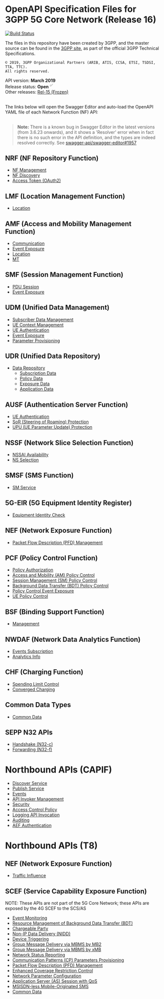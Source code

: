 # OpenAPI Specification Files for 3GPP 5G Core Network (Release 16)

[![Build Status](https://travis-ci.org/jdegre/5GC_APIs.svg?branch=master)](https://travis-ci.org/jdegre/5GC_APIs)

The files in this repository have been created by 3GPP, and the master source can be found in the [3GPP site](http://www.3gpp.org/DynaReport/29-series.htm), as part of the official 3GPP Technical Specifications.
```
© 2019, 3GPP Organizational Partners (ARIB, ATIS, CCSA, ETSI, TSDSI, TTA, TTC).
All rights reserved.
```
API version: **March 2019**<br/>
Release status: **Open** <sup>&#x2705;</sup><br/>
Other releases: [Rel-15 (Frozen)](https://github.com/jdegre/5GC_APIs/tree/Rel-15)
<br/>
<br/>

The links below will open the Swagger Editor and auto-load the OpenAPI YAML file of each Network Function (NF) API:
<br/><br/>

>**Note:**
There is a known bug in Swagger Editor in the latest versions (from 3.6.23 onwards), and it shows a 'Resolver' error when in fact there is no such error in the API definition, and the types are indeed resolved correctly. See [swagger-api/swagger-editor#1957](https://github.com/swagger-api/swagger-editor/issues/1957)

## NRF (NF Repository Function)
* [NF Management](https://editor.swagger.io/?url=https://raw.githubusercontent.com/jdegre/5GC_APIs/master/TS29510_Nnrf_NFManagement.yaml)
* [NF Discovery](https://editor.swagger.io/?url=https://raw.githubusercontent.com/jdegre/5GC_APIs/master/TS29510_Nnrf_NFDiscovery.yaml)
* [Access Token (OAuth2)](https://editor.swagger.io/?url=https://raw.githubusercontent.com/jdegre/5GC_APIs/master/TS29510_Nnrf_AccessToken.yaml)
## LMF (Location Management Function)
* [Location](https://editor.swagger.io/?url=https://raw.githubusercontent.com/jdegre/5GC_APIs/master/TS29572_Nlmf_Location.yaml)
## AMF (Access and Mobility Management Function)
* [Communication](https://editor.swagger.io/?url=https://raw.githubusercontent.com/jdegre/5GC_APIs/master/TS29518_Namf_Communication.yaml)
* [Event Exposure](https://editor.swagger.io/?url=https://raw.githubusercontent.com/jdegre/5GC_APIs/master/TS29518_Namf_EventExposure.yaml)
* [Location](https://editor.swagger.io/?url=https://raw.githubusercontent.com/jdegre/5GC_APIs/master/TS29518_Namf_Location.yaml)
* [MT](https://editor.swagger.io/?url=https://raw.githubusercontent.com/jdegre/5GC_APIs/master/TS29518_Namf_MT.yaml)
## SMF (Session Management Function)
* [PDU Session](https://editor.swagger.io/?url=https://raw.githubusercontent.com/jdegre/5GC_APIs/master/TS29502_Nsmf_PDUSession.yaml)
* [Event Exposure](https://editor.swagger.io/?url=https://raw.githubusercontent.com/jdegre/5GC_APIs/master/TS29508_Nsmf_EventExposure.yaml)
## UDM (Unified Data Management)
* [Subscriber Data Management](https://editor.swagger.io/?url=https://raw.githubusercontent.com/jdegre/5GC_APIs/master/TS29503_Nudm_SDM.yaml)
* [UE Context Management](https://editor.swagger.io/?url=https://raw.githubusercontent.com/jdegre/5GC_APIs/master/TS29503_Nudm_UECM.yaml)
* [UE Authentication](https://editor.swagger.io/?url=https://raw.githubusercontent.com/jdegre/5GC_APIs/master/TS29503_Nudm_UEAU.yaml)
* [Event Exposure](https://editor.swagger.io/?url=https://raw.githubusercontent.com/jdegre/5GC_APIs/master/TS29503_Nudm_EE.yaml)
* [Parameter Provisioning](https://editor.swagger.io/?url=https://raw.githubusercontent.com/jdegre/5GC_APIs/master/TS29503_Nudm_PP.yaml)
## UDR (Unified Data Repository)
* [Data Repository](https://editor.swagger.io/?url=https://raw.githubusercontent.com/jdegre/5GC_APIs/master/TS29504_Nudr_DataRepository.yaml)
  * [Subscription Data](https://editor.swagger.io/?url=https://raw.githubusercontent.com/jdegre/5GC_APIs/master/TS29505_Subscription_Data.yaml)
  * [Policy Data](https://editor.swagger.io/?url=https://raw.githubusercontent.com/jdegre/5GC_APIs/master/TS29519_Policy_Data.yaml)
  * [Exposure Data](https://editor.swagger.io/?url=https://raw.githubusercontent.com/jdegre/5GC_APIs/master/TS29519_Exposure_Data.yaml)
  * [Application Data](https://editor.swagger.io/?url=https://raw.githubusercontent.com/jdegre/5GC_APIs/master/TS29519_Application_Data.yaml)
## AUSF (Authentication Server Function)
* [UE Authentication](https://editor.swagger.io/?url=https://raw.githubusercontent.com/jdegre/5GC_APIs/master/TS29509_Nausf_UEAuthentication.yaml)
* [SoR (Steering of Roaming) Protection](https://editor.swagger.io/?url=https://raw.githubusercontent.com/jdegre/5GC_APIs/master/TS29509_Nausf_SoRProtection.yaml)
* [UPU (UE Parameter Update) Protection](https://editor.swagger.io/?url=https://raw.githubusercontent.com/jdegre/5GC_APIs/master/TS29509_Nausf_UPUProtection.yaml)
## NSSF (Network Slice Selection Function)
* [NSSAI Availability](https://editor.swagger.io/?url=https://raw.githubusercontent.com/jdegre/5GC_APIs/master/TS29531_Nnssf_NSSAIAvailability.yaml)
* [NS Selection](https://editor.swagger.io/?url=https://raw.githubusercontent.com/jdegre/5GC_APIs/master/TS29531_Nnssf_NSSelection.yaml)
## SMSF (SMS Function)
* [SM Service](https://editor.swagger.io/?url=https://raw.githubusercontent.com/jdegre/5GC_APIs/master/TS29540_Nsmsf_SMService.yaml)
## 5G-EIR (5G Equipment Identity Register)
* [Equipment Identity Check](https://editor.swagger.io/?url=https://raw.githubusercontent.com/jdegre/5GC_APIs/master/TS29511_N5g-eir_EquipmentIdentityCheck.yaml)
## NEF (Network Exposure Function)
* [Packet Flow Description (PFD) Management](https://editor.swagger.io/?url=https://raw.githubusercontent.com/jdegre/5GC_APIs/master/TS29551_Nnef_PFDmanagement.yaml)
## PCF (Policy Control Function)
* [Policy Authorization](https://editor.swagger.io/?url=https://raw.githubusercontent.com/jdegre/5GC_APIs/master/TS29514_Npcf_PolicyAuthorization.yaml)
* [Access and Mobility (AM) Policy Control](https://editor.swagger.io/?url=https://raw.githubusercontent.com/jdegre/5GC_APIs/master/TS29507_Npcf_AMPolicyControl.yaml)
* [Session Management (SM) Policy Control](https://editor.swagger.io/?url=https://raw.githubusercontent.com/jdegre/5GC_APIs/master/TS29512_Npcf_SMPolicyControl.yaml)
* [Background Data Transfer (BDT) Policy Control](https://editor.swagger.io/?url=https://raw.githubusercontent.com/jdegre/5GC_APIs/master/TS29554_Npcf_BDTPolicyControl.yaml)
* [Policy Control Event Exposure](https://editor.swagger.io/?url=https://raw.githubusercontent.com/jdegre/5GC_APIs/master/TS29523_Npcf_EventExposure.yaml)
* [UE Policy Control](https://editor.swagger.io/?url=https://raw.githubusercontent.com/jdegre/5GC_APIs/master/TS29525_Npcf_UEPolicyControl.yaml)
## BSF (Binding Support Function)
* [Management](https://editor.swagger.io/?url=https://raw.githubusercontent.com/jdegre/5GC_APIs/master/TS29521_Nbsf_Management.yaml)
## NWDAF (Network Data Analytics Function)
* [Events Subscription](https://editor.swagger.io/?url=https://raw.githubusercontent.com/jdegre/5GC_APIs/master/TS29520_Nnwdaf_EventsSubscription.yaml)
* [Analytics Info](https://editor.swagger.io/?url=https://raw.githubusercontent.com/jdegre/5GC_APIs/master/TS29520_Nnwdaf_AnalyticsInfo.yaml)
## CHF (Charging Function)
* [Spending Limit Control](https://editor.swagger.io/?url=https://raw.githubusercontent.com/jdegre/5GC_APIs/master/TS29594_Nchf_SpendingLimitControl.yaml)
* [Converged Charging](https://editor.swagger.io/?url=https://raw.githubusercontent.com/jdegre/5GC_APIs/master/TS32291_Nchf_ConvergedCharging.yaml)
## Common Data Types
* [Common Data](https://editor.swagger.io/?url=https://raw.githubusercontent.com/jdegre/5GC_APIs/master/TS29571_CommonData.yaml)
## SEPP N32 APIs
* [Handshake (N32-c)](https://editor.swagger.io/?url=https://raw.githubusercontent.com/jdegre/5GC_APIs/master/TS29573_N32_Handshake.yaml)
* [Forwarding (N32-f)](https://editor.swagger.io/?url=https://raw.githubusercontent.com/jdegre/5GC_APIs/master/TS29573_JOSEProtectedMessageForwarding.yaml)

# Northbound APIs (CAPIF)
* [Discover Service](https://editor.swagger.io/?url=https://raw.githubusercontent.com/jdegre/5GC_APIs/master/TS29222_CAPIF_Discover_Service_API.yaml)
* [Publish Service](https://editor.swagger.io/?url=https://raw.githubusercontent.com/jdegre/5GC_APIs/master/TS29222_CAPIF_Publish_Service_API.yaml)
* [Events](https://editor.swagger.io/?url=https://raw.githubusercontent.com/jdegre/5GC_APIs/master/TS29222_CAPIF_Events_API.yaml)
* [API Invoker Management](https://editor.swagger.io/?url=https://raw.githubusercontent.com/jdegre/5GC_APIs/master/TS29222_CAPIF_API_Invoker_Management_API.yaml)
* [Security](https://editor.swagger.io/?url=https://raw.githubusercontent.com/jdegre/5GC_APIs/master/TS29222_CAPIF_Security_API.yaml)
* [Access Control Policy](https://editor.swagger.io/?url=https://raw.githubusercontent.com/jdegre/5GC_APIs/master/TS29222_CAPIF_Access_Control_Policy_API.yaml)
* [Logging API Invocation](https://editor.swagger.io/?url=https://raw.githubusercontent.com/jdegre/5GC_APIs/master/TS29222_CAPIF_Logging_API_Invocation_API.yaml)
* [Auditing](https://editor.swagger.io/?url=https://raw.githubusercontent.com/jdegre/5GC_APIs/master/TS29222_CAPIF_Auditing_API.yaml)
* [AEF Authentication](https://editor.swagger.io/?url=https://raw.githubusercontent.com/jdegre/5GC_APIs/master/TS29222_AEF_Security_API.yaml)

# Northbound APIs (T8)
## NEF (Network Exposure Function)
* [Traffic Influence](https://editor.swagger.io/?url=https://raw.githubusercontent.com/jdegre/5GC_APIs/master/TS29522_TrafficInfluence.yaml)
## SCEF (Service Capability Exposure Function)
NOTE: These APIs are not part of the 5G Core Network; these APIs are exposed by the 4G SCEF to the SCS/AS
* [Event Monitoring](https://editor.swagger.io/?url=https://raw.githubusercontent.com/jdegre/5GC_APIs/master/TS29122_MonitoringEvent.yaml)
* [Resource Management of Background Data Transfer (BDT)](https://editor.swagger.io/?url=https://raw.githubusercontent.com/jdegre/5GC_APIs/master/TS29122_ResourceManagementOfBdt.yaml)
* [Chargeable Party](https://editor.swagger.io/?url=https://raw.githubusercontent.com/jdegre/5GC_APIs/master/TS29122_ChargeableParty.yaml)
* [Non-IP Data Delivery (NIDD)](https://editor.swagger.io/?url=https://raw.githubusercontent.com/jdegre/5GC_APIs/master/TS29122_NIDD.yaml)
* [Device Triggering](https://editor.swagger.io/?url=https://raw.githubusercontent.com/jdegre/5GC_APIs/master/TS29122_DeviceTriggering.yaml)
* [Group Message Delivery via MBMS by MB2](https://editor.swagger.io/?url=https://raw.githubusercontent.com/jdegre/5GC_APIs/master/TS29122_GMDviaMBMSbyMB2.yaml)
* [Group Message Delivery via MBMS by xMB](https://editor.swagger.io/?url=https://raw.githubusercontent.com/jdegre/5GC_APIs/master/TS29122_GMDviaMBMSbyxMB.yaml)
* [Network Status Reporting](https://editor.swagger.io/?url=https://raw.githubusercontent.com/jdegre/5GC_APIs/master/TS29122_ReportingNetworkStatus.yaml)
* [Communication Patterns (CP) Parameters Provisioning](https://editor.swagger.io/?url=https://raw.githubusercontent.com/jdegre/5GC_APIs/master/TS29122_CpProvisioning.yaml)
* [Packet Flow Description (PFD) Management](https://editor.swagger.io/?url=https://raw.githubusercontent.com/jdegre/5GC_APIs/master/TS29122_PfdManagement.yaml)
* [Enhanced Coverage Restriction Control](https://editor.swagger.io/?url=https://raw.githubusercontent.com/jdegre/5GC_APIs/master/TS29122_ECRControl.yaml)
* [Network Parameter Configuration](https://editor.swagger.io/?url=https://raw.githubusercontent.com/jdegre/5GC_APIs/master/TS29122_NpConfiguration.yaml)
* [Application Server (AS) Session with QoS](https://editor.swagger.io/?url=https://raw.githubusercontent.com/jdegre/5GC_APIs/master/TS29122_AsSessionWithQoS.yaml)
* [MSISDN-less Mobile-Originated SMS](https://editor.swagger.io/?url=https://raw.githubusercontent.com/jdegre/5GC_APIs/master/TS29122_MsisdnLessMoSms.yaml)
* [Common Data](https://editor.swagger.io/?url=https://raw.githubusercontent.com/jdegre/5GC_APIs/master/TS29122_CommonData.yaml)
